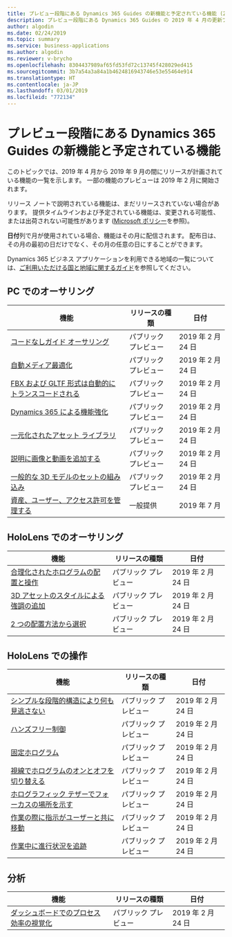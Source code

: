 ```yaml
---
title: プレビュー段階にある Dynamics 365 Guides の新機能と予定されている機能 (2019 年 4 月)
description: プレビュー段階にある Dynamics 365 Guides の 2019 年 4 月の更新プログラムで予定されている機能
author: algodin
ms.date: 02/24/2019
ms.topic: summary
ms.service: business-applications
ms.author: algodin
ms.reviewer: v-brycho
ms.openlocfilehash: 8304437989af65fd53fd72c13745f428029ed415
ms.sourcegitcommit: 3b7a54a3a84a1b4624816943746e53e55464e914
ms.translationtype: HT
ms.contentlocale: ja-JP
ms.lasthandoff: 03/01/2019
ms.locfileid: "772134"
---
```

#  <a name="whats-new-and-planned-for-dynamics-365-guides-in-preview"></a>プレビュー段階にある Dynamics 365 Guides の新機能と予定されている機能

このトピックでは、2019 年 4 月から 2019 年 9 月の間にリリースが計画されている機能の一覧を示します。 一部の機能のプレビューは 2019 年 2 月に開始されます。

リリース ノートで説明されている機能は、まだリリースされていない場合があります。 提供タイムラインおよび予定されている機能は、変更される可能性、または出荷されない可能性があります ([Microsoft ポリシー](https://go.microsoft.com/fwlink/p/?linkid=2007332)を参照)。

**日付**列で月が使用されている場合、機能はその月に配信されます。 配布日は、その月の最初の日だけでなく、その月の任意の日にすることができます。

Dynamics 365 ビジネス アプリケーションを利用できる地域の一覧については、[ご利用いただける国と地域に関するガイド](https://aka.ms/dynamics_365_international_availability_deck)を参照してください。


## <a name="authoring-on-pc"></a>PC でのオーサリング
 
| 機能                                                                       | リリースの種類         | 日付 |
|-------------------------------------------------------------------------------|----------------------|----------------------|
| [コードなしガイド オーサリング](no-code-authoring.md)                         | パブリック プレビュー      | 2019 年 2 月 24 日             |
| [自動メディア最適化](automatic-media-optimization.md)               | パブリック プレビュー      | 2019 年 2 月 24 日             |
| [FBX および GLTF 形式は自動的にトランスコードされる](formats-transcoded.md)         | パブリック プレビュー      | 2019 年 2 月 24 日             |
| [Dynamics 365 による機能強化](powered-by-dynamics-365.md)            | パブリック プレビュー      | 2019 年 2 月 24 日             |
| [一元化されたアセット ライブラリ](centralized-asset-library.md)                 | パブリック プレビュー      | 2019 年 2 月 24 日            |
| [説明に画像と動画を追加する](images-videos.md)                     | パブリック プレビュー      | 2019 年 2 月 24 日             |
| [一般的な 3D モデルのセットの組み込み](common-3D-models.md)                      | パブリック プレビュー      | 2019 年 2 月 24 日             |
| [資産、ユーザー、アクセス許可を管理する](admin-portal.md)                | 一般提供      | 2019 年 7 月      |


## <a name="authoring-on-hololens"></a>HoloLens でのオーサリング
 
| 機能                                                                       | リリースの種類         | 日付 |
|-------------------------------------------------------------------------------|----------------------|----------------------|
| [合理化されたホログラムの配置と操作](streamlined-hologram-placement.md)    | パブリック プレビュー  | 2019 年 2 月 24 日       |
| [3D アセットのスタイルによる強調の追加](styles.md)               | パブリック プレビュー      | 2019 年 2 月 24 日             |
| [2 つの配置方法から選択](alignment.md)                               | パブリック プレビュー      | 2019 年 2 月 24 日             |


## <a name="operating-on-hololens"></a>HoloLens での操作
 
| 機能                                                                       | リリースの種類         | 日付 |
|-------------------------------------------------------------------------------|----------------------|----------------------|
| [シンプルな段階的構造により何も見逃さない](step-by-step.md)    | パブリック プレビュー  | 2019 年 2 月 24 日       |
| [ハンズフリー制御](hands-free-control.md)               | パブリック プレビュー      | 2019 年 2 月 24 日             |
| [固定ホログラム](anchored-holograms.md)                               | パブリック プレビュー      | 2019 年 2 月 24 日             |
| [視線でホログラムのオンとオフを切り替える](holographic-toggle.md)                               | パブリック プレビュー      | 2019 年 2 月 24 日             |
| [ホログラフィック テザーでフォーカスの場所を示す](holographic-tether.md)                               | パブリック プレビュー      | 2019 年 2 月 24 日             |
| [作業の際に指示がユーザーと共に移動](tag-along.md)                               | パブリック プレビュー      | 2019 年 2 月 24 日             |
| [作業中に進行状況を追跡](track-progress.md)                               | パブリック プレビュー      | 2019 年 2 月 24 日       |


## <a name="analytics"></a>分析
 
| 機能                                                                       | リリースの種類         | 日付 |
|-------------------------------------------------------------------------------|----------------------|----------------------|
| [ダッシュボードでのプロセス効率の視覚化](visualize-user-data.md)                               | パブリック プレビュー       | 2019 年 2 月 24 日             |


